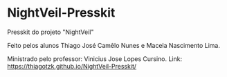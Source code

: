 # NightVeil-Presskit
Presskit do projeto "NightVeil"

Feito pelos alunos Thiago José Camêlo Nunes e Macela Nascimento Lima.

Ministrado pelo professor: Vinicius Jose Lopes Cursino.
Link: https://thiagotzk.github.io/NightVeil-Presskit/
